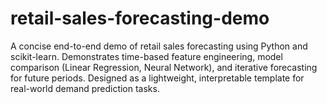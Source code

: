 # retail-sales-forecasting-demo
A concise end-to-end demo of retail sales forecasting using Python and scikit-learn. Demonstrates time-based feature engineering, model comparison (Linear Regression, Neural Network), and iterative forecasting for future periods. Designed as a lightweight, interpretable template for real-world demand prediction tasks.
